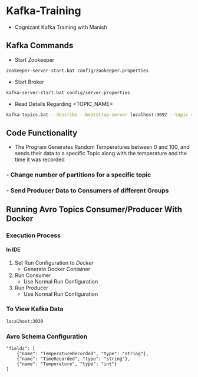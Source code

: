 # Kafka-Training
- Cognizant Kafka Training with Manish

## Kafka Commands
- Start Zookeeper
```sh
zookeeper-server-start.bat config/zookeeper.properties
```
- Start Broker
```sh
kafka-server-start.bat config/server.properties
```
- Read Details Regarding <TOPIC_NAME>
```sh
kafka-topics.bat --describe --bootstrap-server localhost:9092 --topic <TOPIC_NAME>
```

## Code Functionality
- The Program Generates Random Temperatures between 0 and 100, and sends their data to a specific Topic along with the temperature and the time it was recorded
### - Change number of partitions for a specific topic
### - Send Producer Data to Consumers of different Groups

## Running Avro Topics Consumer/Producer With Docker
### Execution Process
#### In IDE
1. Set Run Configuration to *Docker*
   * Generate Docker Container
2. Run Consumer
   * Use Normal Run Configuration
3. Run Producer
   * Use Normal Run Configuration

### To View Kafka Data
```sh
localhost:3030
```

### Avro Schema Configuration
~~~~
"fields": [
    {"name": "TemperatureRecorded", "type": "string"},
    {"name": "TimeRecorded", "type": "string"},
    {"name": "Temperature", "type": "int"}
]
~~~~
